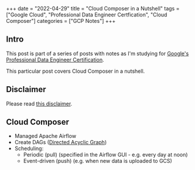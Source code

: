+++
date = "2022-04-29"
title = "Cloud Composer in a Nutshell"
tags = ["Google Cloud", "Professional Data Engineer Certfication", "Cloud Composer"]
categories = ["GCP Notes"]
+++

## Intro

This post is part of a series of posts with notes as I'm studying for [Google's Professional Data Engineer Certification](https://cloud.google.com/certification/data-engineer).

This particular post covers Cloud Composer in a nutshell.

## Disclaimer

Please read [this disclaimer](/posts/gcp-notes-disclaimer/).

## Cloud Composer

- Managed Apache Airflow
- Create DAGs ([Directed Acyclic Graph](https://en.wikipedia.org/wiki/Directed_acyclic_graph))
- Scheduling:
  - Periodic (pull) (specified in the Airflow GUI - e.g. every day at noon)
  - Event-driven (push) (e.g. when new data is uploaded to GCS)

